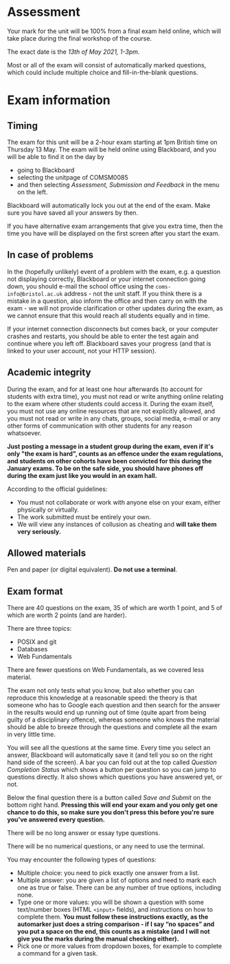 # Assessment

Your mark for the unit will be 100% from a final exam held online, which will take place during the final workshop of the course.

The exact date is the *13th of May 2021, 1-3pm*.

Most or all of the exam will consist of automatically marked questions, which could include multiple choice and fill-in-the-blank questions.

# Exam information

## Timing

The exam for this unit will be a 2-hour exam starting at 1pm British time on Thursday 13 May. The exam will be held online using Blackboard, and you will be able to find it on the day by
* going to Blackboard
* selecting the unitpage of COMSM0085
* and then selecting _Assessment, Submission and Feedback_ in the menu on the left.

Blackboard will automatically lock you out at the end of the exam. Make sure you have saved all your answers by then.

If you have alternative exam arrangements that give you extra time, then the time you have will be displayed on the first screen after you start the exam.

## In case of problems

In the (hopefully unlikely) event of a problem with the exam, e.g. a question not displaying correctly, Blackboard or your internet connection going down, you should e-mail the school office using the `coms-info@bristol.ac.uk` address - not the unit staff. If you think there is a mistake in a question, also inform the office and then carry on with the exam - we will not provide clarification or other updates during the exam, as we cannot ensure that this would reach all students equally and in time.

If your internet connection disconnects but comes back, or your computer crashes and restarts, you should be able to enter the test again and continue where you left off. Blackboard saves your progress (and that is linked to your user account, not your HTTP session).

## Academic integrity

During the exam, and for at least one hour afterwards (to account for students with extra time), you must not read or write anything online relating to the exam where other students could access it. During the exam itself, you must not use any online resources that are not explicitly allowed, and you must not read or write in any chats, groups, social media, e-mail or any other forms of communication with other students for any reason whatsoever.

**Just posting a message in a student group during the exam, even if it's only "the exam is hard", counts as an offence under the exam regulations, and students on other cohorts have been convicted for this during the January exams. To be on the safe side, you should have phones off during the exam just like you would in an exam hall.**

According to the official guidelines:

  - You must not collaborate or work with anyone else on your exam, either physically or virtually. 
  - The work submitted must be entirely your own.
  - We will view any instances of collusion as cheating and **will take them very seriously.**

## Allowed materials

Pen and paper (or digital equivalent). **Do not use a terminal**.

## Exam format

There are 40 questions on the exam, 35 of which are worth 1 point, and 5 of which are worth 2 points (and are harder).

There are three topics:
* POSIX and git
* Databases
* Web Fundamentals

There are fewer questions on Web Fundamentals, as we covered less material.

The exam not only tests what you know, but also whether you can reproduce this knowledge at a reasonable speed: the theory is that someone who has to Google each question and then search for the answer in the results would end up running out of time (quite apart from being guilty of a disciplinary offence), whereas someone who knows the material should be able to breeze through the questions and complete all the exam in very little time.

You will see all the questions at the same time. Every time you select an answer, Blackboard will automatically save it (and tell you so on the right hand side of the screen). A bar you can fold out at the top called _Question Completion Status_ which shows a button per question so you can jump to questions directly. It also shows which questions you have answered yet, or not. 

Below the final question there is a button called _Save and Submit_ on the bottom right hand. **Pressing this will end your exam and you only get one chance to do this, so make sure you don't press this before you're sure you've answered every question.**

There will be no long answer or essay type questions.

There will be no numerical questions, or any need to use the terminal.

You may encounter the following types of questions:
* Multiple choice: you need to pick exactly one answer from a list.
* Multiple answer: you are given a list of options and need to mark each one as true or false. There can be any number of true options, including none.
* Type one or more values: you will be shown a question with some text/number boxes (HTML `<input>` fields), and instructions on how to complete them. **You must follow these instructions exactly, as the automarker just does a string comparison - if I say “no spaces” and you put a space on the end, this counts as a mistake (and I will not give you the marks during the manual checking either).**
* Pick one or more values from dropdown boxes, for example to complete a command for a given task.